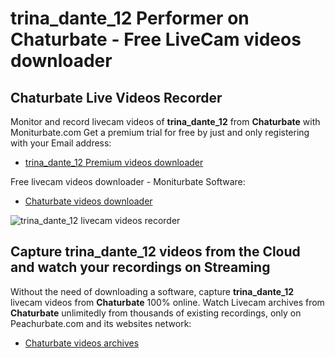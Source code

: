# trina_dante_12 Performer on Chaturbate - Free LiveCam videos downloader

## Chaturbate Live Videos Recorder

Monitor and record livecam videos of **trina_dante_12** from **Chaturbate** with Moniturbate.com
Get a premium trial for free by just and only registering with your Email address:
* [trina_dante_12 Premium videos downloader](https://moniturbate.com/request-demo-licence-key.html)

Free livecam videos downloader - Moniturbate Software:
* [Chaturbate videos downloader](https://moniturbate.com/moniturbate-download-software.html)

![trina_dante_12 livecam videos recorder](https://peachurnet.com/templates/moniturbate-software.png)


## Capture trina_dante_12 videos from the Cloud and watch your recordings on Streaming

Without the need of downloading a software, capture **trina_dante_12** livecam videos from **Chaturbate** 100% online.
Watch Livecam archives from **Chaturbate** unlimitedly from thousands of existing recordings, only on Peachurbate.com and its websites network:
* [Chaturbate videos archives](https://peachurnet.com/)